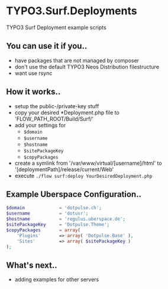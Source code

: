 # TYPO3.Surf.Deployments

TYPO3 Surf Deployment example scripts

## You can use it if you..

* have packages that are not managed by composer
* don't use the default TYPO3 Neos Distribution filestructure
* want use rsync

## How it works..

* setup the public-/private-key stuff
* copy your desired *Deployment.php file to 'FLOW_PATH_ROOT/Build/Surf/'
* add your settings for
  * `$domain`
  * `$username`
  * `$hostname`
  * `$sitePackageKey`
  * `$copyPackages`
* create a symlink from '/var/www/virtual/[username]/html' to '[deploymentPath]/release/current/Web'
* execute `./flow surf:deploy YourDesiredDeployment.php`

## Example Uberspace Configuration..

```php
$domain				= 'dotpulse.ch';
$username			= 'dotusr';
$hostname			= 'regulus.uberspace.de';
$sitePackageKey		= 'Dotpulse.Theme';
$copyPackages		= array(
	'Plugins'		=> array( 'Dotpulse.Base' ),
	'Sites'			=> array( $sitePackageKey )
);
```

## What's next..

* adding examples for other servers